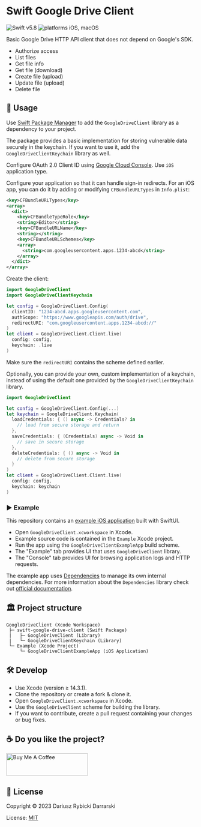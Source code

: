 # Swift Google Drive Client

![Swift v5.8](https://img.shields.io/badge/swift-v5.8-orange.svg)
![platforms iOS, macOS](https://img.shields.io/badge/platforms-iOS,_macOS-blue.svg)

Basic Google Drive HTTP API client that does not depend on Google's SDK.

- Authorize access
- List files
- Get file info
- Get file (download)
- Create file (upload)
- Update file (upload)
- Delete file

## 📖 Usage

Use [Swift Package Manager](https://swift.org/package-manager/) to add the `GoogleDriveClient` library as a dependency to your project. 

The package provides a basic implementation for storing vulnerable data securely in the keychain. If you want to use it, add the `GoogleDriveClientKeychain` library as well.

Configure OAuth 2.0 Client ID using [Google Cloud Console](https://console.cloud.google.com/). Use `iOS` application type.

Configure your application so that it can handle sign-in redirects. For an iOS app, you can do it by adding or modifying `CFBundleURLTypes` in `Info.plist`:

```xml
<key>CFBundleURLTypes</key>
<array>
  <dict>
    <key>CFBundleTypeRole</key>
    <string>Editor</string>
    <key>CFBundleURLName</key>
    <string></string>
    <key>CFBundleURLSchemes</key>
    <array>
      <string>com.googleusercontent.apps.1234-abcd</string>
    </array>
  </dict>
</array>
```

Create the client:

```swift
import GoogleDriveClient
import GoogleDriveClientKeychain

let config = GoogleDriveClient.Config(
  clientID: "1234-abcd.apps.googleusercontent.com",
  authScope: "https://www.googleapis.com/auth/drive",
  redirectURI: "com.googleusercontent.apps.1234-abcd://"
)
let client = GoogleDriveClient.Client.live(
  config: config,
  keychain: .live
)
```

Make sure the `redirectURI` contains the scheme defined earlier.

Optionally, you can provide your own, custom implementation of a keychain, instead of using the default one provided by the `GoogleDriveClientKeychain` library.

```swift
import GoogleDriveClient

let config = GoogleDriveClient.Config(...)
let keychain = GoogleDriveClient.Keychain(
  loadCredentials: { () async -> Credentials? in
    // load from secure storage and return
  },
  saveCredentials: { (Credentials) async -> Void in
    // save in secure storage
  },
  deleteCredentials: { () async -> Void in
    // delete from secure storage
  }
)
let client = GoogleDriveClient.Client.live(
  config: config,
  keychain: keychain
)
``` 

### ▶️ Example

This repository contains an [example iOS application](Example/GoogleDriveClientExampleApp) built with SwiftUI.

- Open `GoogleDriveClient.xcworkspace` in Xcode.
- Example source code is contained in the `Example` Xcode project.
- Run the app using the `GoogleDriveClientExampleApp` build scheme.
- The "Example" tab provides UI that uses `GoogleDriveClient` library.
- The "Console" tab provides UI for browsing application logs and HTTP requests.

The example app uses [Dependencies](https://github.com/pointfreeco/swift-dependencies) to manage its own internal dependencies. For more information about the `Dependencies` library check out [official documentation](https://pointfreeco.github.io/swift-dependencies/main/documentation/dependencies).

## 🏛 Project structure

```
GoogleDriveClient (Xcode Workspace)
 ├─ swift-google-drive-client (Swift Package)
 |   ├─ GoogleDriveClient (Library)
 |   └─ GoogleDriveClientKeychain (Library)
 └─ Example (Xcode Project)
     └─ GoogleDriveClientExampleApp (iOS Application)
```

## 🛠 Develop

- Use Xcode (version ≥ 14.3.1).
- Clone the repository or create a fork & clone it.
- Open `GoogleDriveClient.xcworkspace` in Xcode.
- Use the `GoogleDriveClient` scheme for building the library.
- If you want to contribute, create a pull request containing your changes or bug fixes.

## ☕️ Do you like the project?

<a href="https://www.buymeacoffee.com/darrarski" target="_blank"><img src="https://cdn.buymeacoffee.com/buttons/v2/default-yellow.png" alt="Buy Me A Coffee" height="60" width="217" style="height: 60px !important;width: 217px !important;" ></a>

## 📄 License

Copyright © 2023 Dariusz Rybicki Darrarski

License: [MIT](LICENSE)
